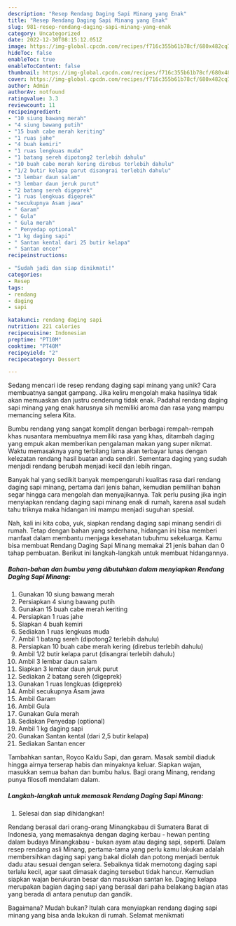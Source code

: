 ```yaml
---
description: "Resep Rendang Daging Sapi Minang yang Enak"
title: "Resep Rendang Daging Sapi Minang yang Enak"
slug: 981-resep-rendang-daging-sapi-minang-yang-enak
category: Uncategorized
date: 2022-12-30T08:15:12.051Z
image: https://img-global.cpcdn.com/recipes/f716c355b61b78cf/680x482cq70/rendang-daging-sapi-minang-foto-resep-utama.jpg
hideToc: false
enableToc: true
enableTocContent: false
thumbnail: https://img-global.cpcdn.com/recipes/f716c355b61b78cf/680x482cq70/rendang-daging-sapi-minang-foto-resep-utama.jpg
cover: https://img-global.cpcdn.com/recipes/f716c355b61b78cf/680x482cq70/rendang-daging-sapi-minang-foto-resep-utama.jpg
author: Admin
authorAv: notfound
ratingvalue: 3.3
reviewcount: 11
recipeingredient:
- "10 siung bawang merah"
- "4 siung bawang putih"
- "15 buah cabe merah keriting"
- "1 ruas jahe"
- "4 buah kemiri"
- "1 ruas lengkuas muda"
- "1 batang sereh dipotong2 terlebih dahulu"
- "10 buah cabe merah kering direbus terlebih dahulu"
- "1/2 butir kelapa parut disangrai terlebih dahulu"
- "3 lembar daun salam"
- "3 lembar daun jeruk purut"
- "2 batang sereh digeprek"
- "1 ruas lengkuas digeprek"
- "secukupnya Asam jawa"
- " Garam"
- " Gula"
- " Gula merah"
- " Penyedap optional"
- "1 kg daging sapi"
- " Santan kental dari 25 butir kelapa"
- " Santan encer"
recipeinstructions:

- "Sudah jadi dan siap dinikmati!"
categories:
- Resep
tags:
- rendang
- daging
- sapi

katakunci: rendang daging sapi 
nutrition: 221 calories
recipecuisine: Indonesian
preptime: "PT10M"
cooktime: "PT40M"
recipeyield: "2"
recipecategory: Dessert

---
```





Sedang mencari ide resep rendang daging sapi minang yang unik? Cara membuatnya sangat gampang. Jika keliru mengolah maka hasilnya tidak akan memuaskan dan justru cenderung tidak enak. Padahal rendang daging sapi minang yang enak harusnya sih memiliki aroma dan rasa yang mampu memancing selera Kita.





Bumbu rendang yang sangat komplit dengan berbagai rempah-rempah khas nusantara membuatnya memiliki rasa yang khas, ditambah daging yang empuk akan memberikan pengalaman makan yang super nikmat. Waktu memasaknya yang terbilang lama akan terbayar lunas dengan kelezatan rendang hasil buatan anda sendiri. Sementara daging yang sudah menjadi rendang berubah menjadi kecil dan lebih ringan.

Banyak hal yang sedikit banyak mempengaruhi kualitas rasa dari rendang daging sapi minang, pertama dari jenis bahan, kemudian pemilihan bahan segar hingga cara mengolah dan menyajikannya. Tak perlu pusing jika ingin menyiapkan rendang daging sapi minang enak di rumah, karena asal sudah tahu triknya maka hidangan ini mampu menjadi suguhan spesial.






Nah, kali ini kita coba, yuk, siapkan rendang daging sapi minang sendiri di rumah. Tetap dengan bahan yang sederhana, hidangan ini bisa memberi manfaat dalam membantu menjaga kesehatan tubuhmu sekeluarga. Kamu bisa membuat Rendang Daging Sapi Minang memakai 21 jenis bahan dan 0 tahap pembuatan. Berikut ini langkah-langkah untuk membuat hidangannya.

<!--inarticleads1-->

##### Bahan-bahan dan bumbu yang dibutuhkan dalam menyiapkan Rendang Daging Sapi Minang:

1. Gunakan 10 siung bawang merah
1. Persiapkan 4 siung bawang putih
1. Gunakan 15 buah cabe merah keriting
1. Persiapkan 1 ruas jahe
1. Siapkan 4 buah kemiri
1. Sediakan 1 ruas lengkuas muda
1. Ambil 1 batang sereh (dipotong2 terlebih dahulu)
1. Persiapkan 10 buah cabe merah kering (direbus terlebih dahulu)
1. Ambil 1/2 butir kelapa parut (disangrai terlebih dahulu)
1. Ambil 3 lembar daun salam
1. Siapkan 3 lembar daun jeruk purut
1. Sediakan 2 batang sereh (digeprek)
1. Gunakan 1 ruas lengkuas (digeprek)
1. Ambil secukupnya Asam jawa
1. Ambil  Garam
1. Ambil  Gula
1. Gunakan  Gula merah
1. Sediakan  Penyedap (optional)
1. Ambil 1 kg daging sapi
1. Gunakan  Santan kental (dari 2,5 butir kelapa)
1. Sediakan  Santan encer


Tambahkan santan, Royco Kaldu Sapi, dan garam. Masak sambil diaduk hingga airnya terserap habis dan minyaknya keluar. Siapkan wajan, masukkan semua bahan dan bumbu halus. Bagi orang Minang, rendang punya filosofi mendalam dalam. 

<!--inarticleads2-->

##### Langkah-langkah untuk memasak Rendang Daging Sapi Minang:


1. Selesai dan siap dihidangkan!

Rendang berasal dari orang-orang Minangkabau di Sumatera Barat di Indonesia, yang memasaknya dengan daging kerbau - hewan penting dalam budaya Minangkabau - bukan ayam atau daging sapi, seperti. Dalam resep rendang asli Minang, pertama-tama yang perlu kamu lakukan adalah membersihkan daging sapi yang bakal diolah dan potong menjadi bentuk dadu atau sesuai dengan selera. Sebaiknya tidak memotong daging sapi terlalu kecil, agar saat dimasak daging tersebut tidak hancur. Kemudian siapkan wajan berukuran besar dan masukkan santan ke. Daging kelapa merupakan bagian daging sapi yang berasal dari paha belakang bagian atas yang berada di antara penutup dan gandik. 

Bagaimana? Mudah bukan? Itulah cara menyiapkan rendang daging sapi minang yang bisa anda lakukan di rumah. Selamat menikmati

